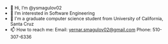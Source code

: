 - 👋 Hi, I’m @ysmagulov02
- 👀 I’m interested in Software Engineering 
- 🌱 I'm a graduate computer science student from University of California, Santa Cruz
- 📫 How to reach me:
  Email: yernar.smagulov02@gmail.com
  Phone: 510-307-6336

<!---
ysmagulov02/ysmagulov02 is a ✨ special ✨ repository because its `README.md` (this file) appears on your GitHub profile.
You can click the Preview link to take a look at your changes.
--->
